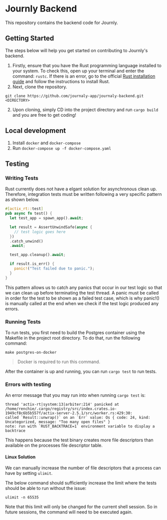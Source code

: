 # Journly Backend
This repository contains the backend code for Journly.

## Getting Started
The steps below will help you get started on contributing to Journly's backend.
1. Firstly, ensure that you have the Rust programming language installed to your system. To check this, open up your terminal and enter the command: `rustc`. If there is an error, go to the official [Rust installation guide](https://www.rust-lang.org/tools/install) and follow the instructions to install Rust.
2. Next, clone the repository.
```shell
git clone https://github.com/journaly-app/journaly-backend.git <DIRECTORY>
```
2. Upon cloning, simply CD into the project directory and run `cargo build` and you are free to get coding!

## Local development
1. Install `docker` and `docker-compose`
2. Run `docker-compose up -f docker-compose.yaml`


## Testing
### Writing Tests
Rust currently does not have a elgant solution for asynchronous clean up. Therefore, integration tests must be written following a very specific pattern as shown below.
```rust
#[actix_rt::test]
pub async fn test() {
  let test_app = spawn_app().await;

  let result = AssertUnwindSafe(async {
    // test logic goes here 
  })
  .catch_unwind()
  .await;

  test_app.cleanup().await;

  if result.is_err() {
    panic!("Test failed due to panic.");
  }
}
```
This pattern allows us to catch any panics that occur in our test logic so that we can clean up before terminating the test thread. A panic must be called in order for the test to be shown as a failed test case, which is why panic!() is manually called at the end when we check if the test logic produced any errors.

### Running Tests
To run tests, you first need to build the Postgres container using the Makefile in the project root directory. To do that, run the following command:
```
make postgres-on-docker
```
> Docker is required to run this command.

After the container is up and running, you can run `cargo test` to run tests.

### Errors with testing
An error message that you may run into when running `cargo test` is:

```
thread 'actix-rt|system:13|arbiter:214' panicked at /home/renchie/.cargo/registry/src/index.crates.io-1949cf8c6b5b557f/actix-server-2.5.1/src/worker.rs:429:30:
called `Result::unwrap()` on an `Err` value: Os { code: 24, kind: Uncategorized, message: "Too many open files" }
note: run with `RUST_BACKTRACE=1` environment variable to display a backtrace
```

This happens because the test binary creates more file descriptors than available on the processes file descriptor table.

#### Linux Solution
We can manually increase the number of file descriptors that a process can have by setting `ulimit`.

The below command should sufficiently increase the limit where the tests should be able to run without the issue:
```
ulimit -n 65535
```
Note that this limit will only be changed for the current shell session. So in future sessions, the command will need to be executed again.

